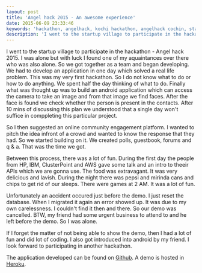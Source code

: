 ```yaml
---
layout: post
title: 'Angel hack 2015 - An awesome experience'
date: 2015-06-09 23:33:46
keywords: 'hackathon, angelhack, kochi hackathon, angelhack cochin, startup village'
description: 'I went to the startup village to participate in the hackathon - Angel hack 2015. I was alone but with luck I found one of my aquaintances over there who was also alone.'
---
```

I went to the startup village to participate in the hackathon - Angel hack 2015. I was alone but with luck I found one of my aquaintances over there who was also alone. So we got together as a team and began developing. We had to develop an application in one day which solved a real life problem. 
This was my very first hackathon. So I do not know what to do or how to do anything. We spent half the day thinking of what to do. Finally what was thought up was to build an android application which can access the camera to take an image and from that image we find faces. After the face is found we check whether the person is present in the contacts. After 10 mins of discussing this plan we understood that a single day won't suffice in comppleting this particular project. 

So I then suggested an online community engagement platform. I wanted to pitch the idea infront of a crowd and wanted to know the response that they had. So we started building on it. We created polls, guestbook, forums and q & a. That was the time we got.

Between this process, there was a lot of fun. During the first day the people from HP, IBM, ClusterPoint and AWS gave some talk and an intro to theeir APIs which we are gonna use. The food was extravagant. It was very delicious and lavish. During the night there was pepsi and mirinda cans and chips to get rid of our sleeps. There were games at 2 AM. It was a lot of fun.

Unfortunately an accident occured just before the demo. I just reset the database. When I migrated it again an error showed up. It was due to my own carelessness. I couldn't find it then and there. So our demo was cancelled. BTW, my friend had some urgent business to attend to and he left before the demo. So I was alone. 

If I forget the matter of not being able to show the demo, then I had a lot of fun and did lot of coding. I also got introduced into android by my friend. I look forward to participating in another hackathon.

The application developed can be found on [Github](https://github.com/sajinmp/opinia). A demo is hosted in [Heroku](http://opinia.herokuapp.com).


